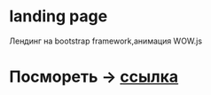# landing page

Лендинг на bootstrap framework,анимация WOW.js

# Посмореть   -> [ссылка](https://crismas90.github.io/movieSearch/)

